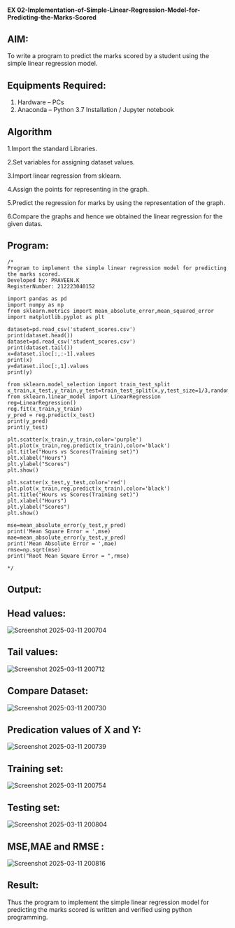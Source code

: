 ####  EX 02-Implementation-of-Simple-Linear-Regression-Model-for-Predicting-the-Marks-Scored

## AIM:
To write a program to predict the marks scored by a student using the simple linear regression model.

## Equipments Required:
1. Hardware – PCs
2. Anaconda – Python 3.7 Installation / Jupyter notebook

## Algorithm
1.Import the standard Libraries.

2.Set variables for assigning dataset values.

3.Import linear regression from sklearn.

4.Assign the points for representing in the graph.

5.Predict the regression for marks by using the representation of the graph.

6.Compare the graphs and hence we obtained the linear regression for the given datas.

## Program:
```
/*
Program to implement the simple linear regression model for predicting the marks scored.
Developed by: PRAVEEN.K
RegisterNumber: 212223040152

import pandas as pd
import numpy as np
from sklearn.metrics import mean_absolute_error,mean_squared_error
import matplotlib.pyplot as plt

dataset=pd.read_csv('student_scores.csv')
print(dataset.head())
dataset=pd.read_csv('student_scores.csv')
print(dataset.tail())
x=dataset.iloc[:,:-1].values
print(x)
y=dataset.iloc[:,1].values
print(y)

from sklearn.model_selection import train_test_split
x_train,x_test,y_train,y_test=train_test_split(x,y,test_size=1/3,random_state=0)
from sklearn.linear_model import LinearRegression
reg=LinearRegression()
reg.fit(x_train,y_train)
y_pred = reg.predict(x_test)
print(y_pred)
print(y_test)

plt.scatter(x_train,y_train,color='purple')
plt.plot(x_train,reg.predict(x_train),color='black')
plt.title("Hours vs Scores(Training set)")
plt.xlabel("Hours")
plt.ylabel("Scores")
plt.show()

plt.scatter(x_test,y_test,color='red')
plt.plot(x_train,reg.predict(x_train),color='black')
plt.title("Hours vs Scores(Training set)")
plt.xlabel("Hours")
plt.ylabel("Scores")
plt.show()

mse=mean_absolute_error(y_test,y_pred)
print('Mean Square Error = ',mse)
mae=mean_absolute_error(y_test,y_pred)
print('Mean Absolute Error = ',mae)
rmse=np.sqrt(mse)
print("Root Mean Square Error = ",rmse)
  
*/
```

## Output:
## Head values:
![Screenshot 2025-03-11 200704](https://github.com/user-attachments/assets/a2d33411-334e-4728-b878-ce60843dad3d)

## Tail values:
![Screenshot 2025-03-11 200712](https://github.com/user-attachments/assets/c224a324-f4b4-48dd-8faa-cc54ba2b2169)

## Compare Dataset:
![Screenshot 2025-03-11 200730](https://github.com/user-attachments/assets/d9ce4440-606d-4de9-b337-6f834aea4c82)

## Predication values of X and Y:
![Screenshot 2025-03-11 200739](https://github.com/user-attachments/assets/555b8e50-7f41-49c4-a3fe-d3550c0f062c)

## Training set:
![Screenshot 2025-03-11 200754](https://github.com/user-attachments/assets/6121fae4-b9ce-48cd-bb69-f8401458ad66)

## Testing set:

![Screenshot 2025-03-11 200804](https://github.com/user-attachments/assets/28d9a6e9-dfed-4e30-a620-cc1406ea9cbb)

## MSE,MAE and RMSE :

![Screenshot 2025-03-11 200816](https://github.com/user-attachments/assets/e662c8d2-135a-4552-bc9f-bcba24dc2904)



## Result:
Thus the program to implement the simple linear regression model for predicting the marks scored is written and verified using python programming.
